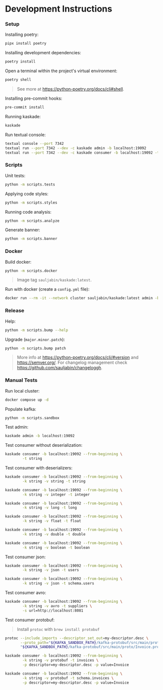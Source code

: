 # Development Instructions

### Setup

Installing poetry:

```bash
pipx install poetry
```

Installing development dependencies:

```bash
poetry install
```

Open a terminal within the project's virtual environment:

```bash
poetry shell
```

> See more at https://python-poetry.org/docs/cli#shell.

Installing pre-commit hooks:

```bash
pre-commit install
```

Running kaskade:

```bash
kaskade
```

Run textual console:

```bash
textual console --port 7342
textual run --port 7342 --dev -c kaskade admin -b localhost:19092
textual run --port 7342 --dev -c kaskade consumer -b localhost:19092 -t my-topic
```

### Scripts

Unit tests:

```bash
python -m scripts.tests
```

Applying code styles:

```bash
python -m scripts.styles
```

Running code analysis:

```bash
python -m scripts.analyze
```

Generate banner:

```bash
python -m scripts.banner
```

### Docker

Build docker:

```bash
python -m scripts.docker
```

> Image tag `sauljabin/kaskade:latest`.

Run with docker (create a `config.yml` file):

```bash
docker run --rm -it --network cluster sauljabin/kaskade:latest admin -b kafka1:9092
```

### Release

Help:

```bash
python -m scripts.bump --help
```

Upgrade (`major.minor.patch`):

```bash
python -m scripts.bump patch
```

> More info at https://python-poetry.org/docs/cli/#version and https://semver.org/.
> For changelog management check https://github.com/sauljabin/changeloggh.

### Manual Tests

Run local cluster:

```bash
docker compose up -d
```

Populate kafka:

```bash
python -m scripts.sandbox
```

Test admin:

```bash
kaskade admin -b localhost:19092
```

Test consumer without deserialization:

```bash
kaskade consumer -b localhost:19092 --from-beginning \
        -t string
```

Test consumer with deserializers:

```bash
kaskade consumer -b localhost:19092 --from-beginning \
        -k string -v string -t string
```

```bash
kaskade consumer -b localhost:19092 --from-beginning \
        -k string -v integer -t integer
```

```bash
kaskade consumer -b localhost:19092 --from-beginning \
        -k string -v long -t long
```

```bash
kaskade consumer -b localhost:19092 --from-beginning \
        -k string -v float -t float
```

```bash
kaskade consumer -b localhost:19092 --from-beginning \
        -k string -v double -t double
```

```bash
kaskade consumer -b localhost:19092 --from-beginning \
        -k string -v boolean -t boolean
```

Test consumer json:

```bash
kaskade consumer -b localhost:19092 --from-beginning \
        -k string -v json -t users
```

```bash
kaskade consumer -b localhost:19092 --from-beginning \
        -k string -v json -t schema.users
```

Test consumer avro:

```bash
kaskade consumer -b localhost:19092 --from-beginning \
        -k string -v avro -t suppliers \
        -s url=http://localhost:8081
```

Test consumer protobuf:

> Install `protoc` with `brew install protobuf`

```bash
protoc --include_imports --descriptor_set_out=my-descriptor.desc \
       --proto_path="${KAFKA_SANDBOX_PATH}/kafka-protobuf/src/main/proto/" \
       "${KAFKA_SANDBOX_PATH}/kafka-protobuf/src/main/proto/Invoice.proto"
```

```bash
kaskade consumer -b localhost:19092 --from-beginning \
        -k string -v protobuf -t invoices \
        -p descriptor=my-descriptor.desc -p value=Invoice
```

```bash
kaskade consumer -b localhost:19092 --from-beginning \
        -k string -v protobuf -t schema.invoices \
        -p descriptor=my-descriptor.desc -p value=Invoice
```
